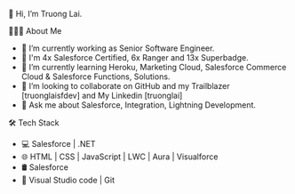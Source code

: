 👋 Hi, I’m Truong Lai.

👨🏻‍💻 About Me

- 👨‍ I’m currently working as Senior Software Engineer.
- 🔭 I'm 4x Salesforce Certified, 6x Ranger and 13x Superbadge.
- 🌱 I’m currently learning Heroku, Marketing Cloud, Salesforce Commerce Cloud & Salesforce Functions, Solutions.
- 👯 I’m looking to collaborate on GitHub and my Trailblazer [truonglaisfdev] and My Linkedin [truonglai]
- 💬 Ask me about Salesforce, Integration, Lightning Development.

🛠 Tech Stack

- 💻 Salesforce | .NET
- 🌐 HTML | CSS | JavaScript | LWC | Aura | Visualforce
- 🛢 Salesforce
- 🔧 Visual Studio code | Git

<!---
- 👀 I’m interested in ...
- 🌱 I’m currently learning ...
- 💞️ I’m looking to collaborate on ...
- 📫 How to reach me ...
--->

<!---
truongsfdev/truongsfdev is a ✨ special ✨ repository because its `README.md` (this file) appears on your GitHub profile.
You can click the Preview link to take a look at your changes.
--->
